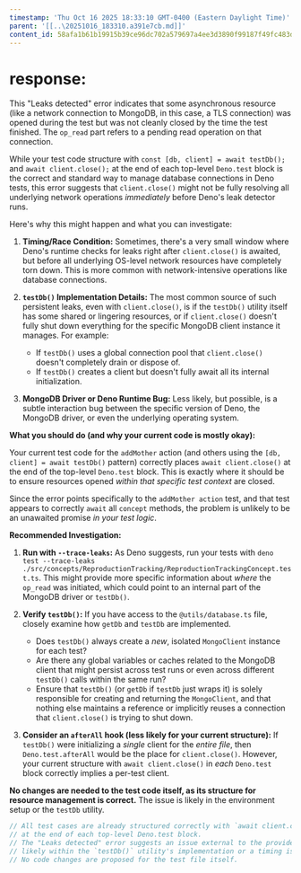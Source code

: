 ```yaml
---
timestamp: 'Thu Oct 16 2025 18:33:10 GMT-0400 (Eastern Daylight Time)'
parent: '[[..\20251016_183310.a391e7cb.md]]'
content_id: 58afa1b61b19915b39ce96dc702a579697a4ee3d3890f99187f49fc483d9894b
---
```


# response:

This "Leaks detected" error indicates that some asynchronous resource (like a network connection to MongoDB, in this case, a TLS connection) was opened during the test but was not cleanly closed by the time the test finished. The `op_read` part refers to a pending read operation on that connection.

While your test code structure with `const [db, client] = await testDb();` and `await client.close();` at the end of each top-level `Deno.test` block is the correct and standard way to manage database connections in Deno tests, this error suggests that `client.close()` might not be fully resolving all underlying network operations *immediately* before Deno's leak detector runs.

Here's why this might happen and what you can investigate:

1. **Timing/Race Condition:** Sometimes, there's a very small window where Deno's runtime checks for leaks right after `client.close()` is awaited, but before all underlying OS-level network resources have completely torn down. This is more common with network-intensive operations like database connections.

2. **`testDb()` Implementation Details:** The most common source of such persistent leaks, even with `client.close()`, is if the `testDb()` utility itself has some shared or lingering resources, or if `client.close()` doesn't fully shut down everything for the specific MongoDB client instance it manages. For example:
   * If `testDb()` uses a global connection pool that `client.close()` doesn't completely drain or dispose of.
   * If `testDb()` creates a client but doesn't fully await all its internal initialization.

3. **MongoDB Driver or Deno Runtime Bug:** Less likely, but possible, is a subtle interaction bug between the specific version of Deno, the MongoDB driver, or even the underlying operating system.

**What you should do (and why your current code is mostly okay):**

Your current test code for the `addMother` action (and others using the `[db, client] = await testDb()` pattern) correctly places `await client.close()` at the end of the top-level `Deno.test` block. This is exactly where it should be to ensure resources opened *within that specific test context* are closed.

Since the error points specifically to the `addMother action` test, and that test appears to correctly `await` all `concept` methods, the problem is unlikely to be an unawaited promise *in your test logic*.

**Recommended Investigation:**

1. **Run with `--trace-leaks`:** As Deno suggests, run your tests with `deno test --trace-leaks ./src/concepts/ReproductionTracking/ReproductionTrackingConcept.test.ts`. This might provide more specific information about *where* the `op_read` was initiated, which could point to an internal part of the MongoDB driver or `testDb()`.

2. **Verify `testDb()`:** If you have access to the `@utils/database.ts` file, closely examine how `getDb` and `testDb` are implemented.
   * Does `testDb()` always create a *new*, isolated `MongoClient` instance for each test?
   * Are there any global variables or caches related to the MongoDB client that might persist across test runs or even across different `testDb()` calls within the same run?
   * Ensure that `testDb()` (or `getDb` if `testDb` just wraps it) is solely responsible for creating and returning the `MongoClient`, and that nothing else maintains a reference or implicitly reuses a connection that `client.close()` is trying to shut down.

3. **Consider an `afterAll` hook (less likely for your current structure):** If `testDb()` were initializing a *single* client for the *entire file*, then `Deno.test.afterAll` would be the place for `client.close()`. However, your current structure with `await client.close()` in *each* `Deno.test` block correctly implies a per-test client.

**No changes are needed to the test code itself, as its structure for resource management is correct.** The issue is likely in the environment setup or the `testDb` utility.

```typescript
// All test cases are already structured correctly with `await client.close()`
// at the end of each top-level Deno.test block.
// The "Leaks detected" error suggests an issue external to the provided test code,
// likely within the `testDb()` utility's implementation or a timing issue with Deno/MongoDB driver.
// No code changes are proposed for the test file itself.
```
